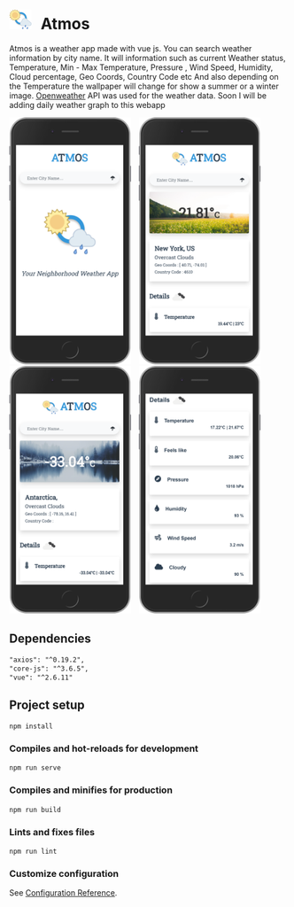 # [<img src="./src/assets/logo.png" width="40" style="margin-right:10px;"/>](Winter) Atmos


Atmos is a weather app made with vue js. You can search weather information by city name. It will information such as current Weather status, Temperature, Min - Max Temperature, Pressure , Wind Speed, Humidity, Cloud percentage, Geo Coords, Country Code etc And also depending on the Temperature the wallpaper will change for show a summer or a winter image. [Openweather](https://openweathermap.org/) API was used for the weather data. Soon I will be adding daily weather graph to this webapp

[<img src="./assets/home.png" width="220" style="margin-right:10px;"/>](Home)
[<img src="./assets/warm.png" width="220" style="margin-right:10px;"/>](Summer)
[<img src="./assets/cold.png" width="220" style="margin-right:10px;"/>](Winter)
[<img src="./assets/info.png" width="220" style="margin-right:10px;"/>](Info)


## Dependencies
    "axios": "^0.19.2",
    "core-js": "^3.6.5",
    "vue": "^2.6.11"


## Project setup
```
npm install
```

### Compiles and hot-reloads for development
```
npm run serve
```

### Compiles and minifies for production
```
npm run build
```

### Lints and fixes files
```
npm run lint
```

### Customize configuration
See [Configuration Reference](https://cli.vuejs.org/config/).
